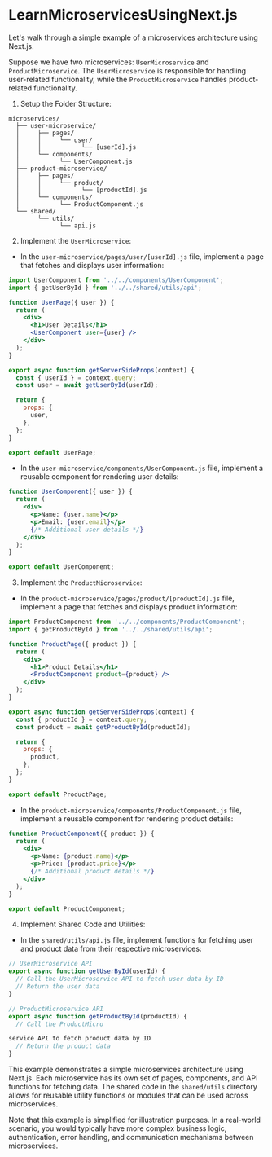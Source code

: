 # LearnMicroservicesUsingNext.js
Let's walk through a simple example of a microservices architecture using Next.js.

Suppose we have two microservices: `UserMicroservice` and `ProductMicroservice`. The `UserMicroservice` is responsible for handling user-related functionality, while the `ProductMicroservice` handles product-related functionality.

1. Setup the Folder Structure:

```
microservices/
  ├── user-microservice/
  │     ├── pages/
  │     │     └── user/
  │     │           └── [userId].js
  │     └── components/
  │           └── UserComponent.js
  ├── product-microservice/
  │     ├── pages/
  │     │     └── product/
  │     │           └── [productId].js
  │     └── components/
  │           └── ProductComponent.js
  └── shared/
        └── utils/
              └── api.js
```

2. Implement the `UserMicroservice`:

- In the `user-microservice/pages/user/[userId].js` file, implement a page that fetches and displays user information:

```jsx
import UserComponent from '../../components/UserComponent';
import { getUserById } from '../../shared/utils/api';

function UserPage({ user }) {
  return (
    <div>
      <h1>User Details</h1>
      <UserComponent user={user} />
    </div>
  );
}

export async function getServerSideProps(context) {
  const { userId } = context.query;
  const user = await getUserById(userId);

  return {
    props: {
      user,
    },
  };
}

export default UserPage;
```

- In the `user-microservice/components/UserComponent.js` file, implement a reusable component for rendering user details:

```jsx
function UserComponent({ user }) {
  return (
    <div>
      <p>Name: {user.name}</p>
      <p>Email: {user.email}</p>
      {/* Additional user details */}
    </div>
  );
}

export default UserComponent;
```

3. Implement the `ProductMicroservice`:

- In the `product-microservice/pages/product/[productId].js` file, implement a page that fetches and displays product information:

```jsx
import ProductComponent from '../../components/ProductComponent';
import { getProductById } from '../../shared/utils/api';

function ProductPage({ product }) {
  return (
    <div>
      <h1>Product Details</h1>
      <ProductComponent product={product} />
    </div>
  );
}

export async function getServerSideProps(context) {
  const { productId } = context.query;
  const product = await getProductById(productId);

  return {
    props: {
      product,
    },
  };
}

export default ProductPage;
```

- In the `product-microservice/components/ProductComponent.js` file, implement a reusable component for rendering product details:

```jsx
function ProductComponent({ product }) {
  return (
    <div>
      <p>Name: {product.name}</p>
      <p>Price: {product.price}</p>
      {/* Additional product details */}
    </div>
  );
}

export default ProductComponent;
```

4. Implement Shared Code and Utilities:

- In the `shared/utils/api.js` file, implement functions for fetching user and product data from their respective microservices:

```jsx
// UserMicroservice API
export async function getUserById(userId) {
  // Call the UserMicroservice API to fetch user data by ID
  // Return the user data
}

// ProductMicroservice API
export async function getProductById(productId) {
  // Call the ProductMicro

service API to fetch product data by ID
  // Return the product data
}
```

This example demonstrates a simple microservices architecture using Next.js. Each microservice has its own set of pages, components, and API functions for fetching data. The shared code in the `shared/utils` directory allows for reusable utility functions or modules that can be used across microservices.

Note that this example is simplified for illustration purposes. In a real-world scenario, you would typically have more complex business logic, authentication, error handling, and communication mechanisms between microservices.
